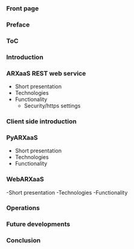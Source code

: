 
### Front page
### Preface
### ToC
### Introduction
### ARXaaS REST web service
 - Short presentation
 - Technologies
 - Functionality
    - Security/https settings

### Client side introduction
### PyARXaaS
- Short presentation
- Technologies
- Functionality

### WebARXaaS
-Short presentation
-Technologies
-Functionality

### Operations
### Future developments
### Conclusion
